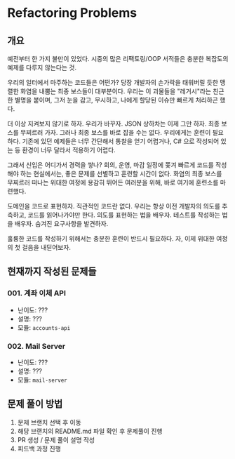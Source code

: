 # Refactoring Problems

## 개요
예전부터 한 가지 불만이 있었다.
시중의 많은 리팩토링/OOP 서적들은 충분한 복잡도의 예제를 다루지 않는다는 것.

우리의 일터에서 마주하는 코드들은 어떤가?
당장 개발자의 손가락을 태워버릴 듯한 맹렬한 화염을 내뿜는 최종 보스들이 대부분이다. 
우리는 이 괴물들을 "레거시"라는 친근한 별명을 붙이며, 그저 눈을 감고, 무시하고, 나에게 할당된 이슈만 빠르게 처리하곤 했다.

더 이상 지켜보지 않기로 하자. 우리가 바꾸자. JSON 상하차는 이제 그만 하자. 최종 보스를 무찌르러 가자. 
그러나 최종 보스를 바로 잡을 수는 없다. 우리에게는 훈련이 필요하다.
기존에 있던 예제들은 너무 간단해서 통찰을 얻기 어렵거나, C# 으로 작성되어 있는 등 환경이 너무 달라서 적용하기 어렵다.

그래서 신입은 어디가서 경력을 쌓나?
회의, 운영, 마감 일정에 쫒겨 빠르게 코드를 작성해야 하는 현실에서는, 좋은 문제를 선별하고 훈련할 시간이 없다.
화염의 최종 보스를 무찌르러 떠나는 위대한 여정에 용감히 뛰어든 여러분을 위해, 바로 여기에 훈련소를 마련했다.

도메인을 코드로 표현하자. 
직관적인 코드란 없다. 우리는 항상 이전 개발자의 의도를 추측하고, 코드를 읽어나가야만 한다.
의도를 표현하는 법을 배우자. 
테스트를 작성하는 법을 배우자.
숨겨진 요구사항을 발견하자.

훌륭한 코드를 작성하기 위해서는 충분한 훈련이 반드시 필요하다. 
자, 이제 위대한 여정의 첫 걸음을 내딛어보자. 


## 현재까지 작성된 문제들
### 001. 계좌 이체 API
- 난이도: ???
- 설명: ???
- 모듈: `accounts-api`

### 002. Mail Server
- 난이도: ???
- 설명: ???
- 모듈: `mail-server`

## 문제 풀이 방법
1. 문제 브랜치 선택 후 이동
2. 해당 브랜치의 README.md 파일 확인 후 문제풀이 진행
3. PR 생성 / 문제 풀이 설명 작성
4. 피드백 과정 진행

